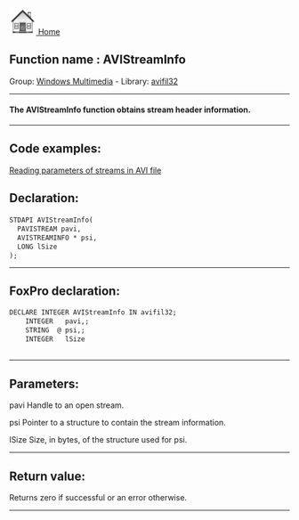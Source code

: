 [<img src="../../images/home.png"> Home ](https://github.com/VFPX/Win32API)  

## Function name : AVIStreamInfo
Group: [Windows Multimedia](../../functions_group.md#Windows_Multimedia)  -  Library: [avifil32](../../Libraries.md#avifil32)  
***  


#### The AVIStreamInfo function obtains stream header information.
***  


## Code examples:
[Reading parameters of streams in AVI file](../../samples/sample_429.md)  

## Declaration:
```foxpro  
STDAPI AVIStreamInfo(
  PAVISTREAM pavi,
  AVISTREAMINFO * psi,
  LONG lSize
);  
```  
***  


## FoxPro declaration:
```foxpro  
DECLARE INTEGER AVIStreamInfo IN avifil32;
	INTEGER   pavi,;
	STRING  @ psi,;
	INTEGER   lSize
  
```  
***  


## Parameters:
pavi
Handle to an open stream.

psi
Pointer to a structure to contain the stream information.

lSize
Size, in bytes, of the structure used for psi.
  
***  


## Return value:
Returns zero if successful or an error otherwise.  
***  

